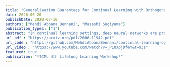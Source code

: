 ```yaml
---
title: "Generalisation Guarantees for Continual Learning with Orthogonal Gradient Descent"
date: 2020-06-20
publishDate: 2020-07-10
authors: ["Mehdi Abbana Bennani", "Masashi Sugiyama"]
publication_types: ["1"]
abstract: "In continual learning settings, deep neural networks are prone to catastrophic forgetting. Orthogonal Gradient Descent (Farajtabar et al., 2019) achieves state-of-the-art results in practice for continual learning, although no theoretical guarantees have been proven yet. We derive the first generalisation guarantees for the algorithm OGD for continual learning, for overparameterized neural networks. We find that OGD is only provably robust to catastrophic forgetting across a single task. We propose OGD+, prove that it is robust to catastrophic forgetting across an arbitrary number of tasks, and that it verifies tighter generalisation bounds. The experiments show that OGD+ outperforms OGD on settings with long range memory dependencies, even though the models are not overparameterized. Also, we derive a closed form expression of the learned models through tasks, as a recursive kernel regression relation, which captures the transferability of knowledge through tasks. Finally, we quantify theoretically the impact of task ordering on the generalisation error, which highlights the importance of the curriculum for lifelong learning."
url_pdf : "https://arxiv.org/pdf/2006.11942.pdf"
url_code : "https://github.com/MehdiAbbanaBennani/continual-learning-ogdplus"
url_video : "https://www.youtube.com/watch?v=_P1OXpjDf6Y&t=93s"
featured: true
publication: "*ICML 4th Lifelong Learning Workshop*"
---
```


